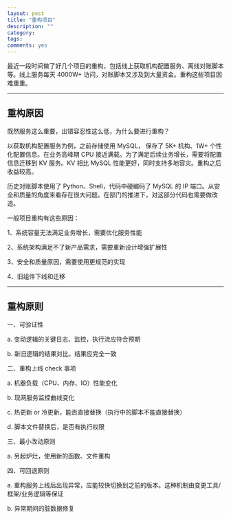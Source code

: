 ```yaml
---
layout: post
title: "重构项目"
description: ""
category: 
tags:
comments: yes
---
```


最近一段时间做了好几个项目的重构，包括线上获取机构配置服务、离线对账脚本等。线上服务每天 4000W+ 访问，对账脚本又涉及到大量资金。重构这些项目困难重重。

----

## 重构原因

既然服务这么重要，出错容忍性这么低，为什么要进行重构？

以获取机构配置服务为例，之前存储使用 MySQL， 保存了 5K+ 机构、1W+ 个性化配置信息。在业务高峰期 CPU 接近满载。为了满足后续业务增长，需要将配置信息迁移到 KV 服务。KV 相比 MySQL 性能更好，同时支持多地容灾。重构之后收益较高。

历史对账脚本使用了 Python、Shell，代码中硬编码了 MySQL 的 IP 端口。从安全和质量的角度来看存在很大问题。在部门的推进下，对这部分代码也需要做改造。

一般项目重构有这些原因：

1、系统容量无法满足业务增长，需要优化服务性能

2、系统架构满足不了新产品需求，需要重新设计增强扩展性

3、安全和质量原因，需要使用更规范的实现

4、旧组件下线和迁移

----

## 重构原则

一、可验证性

a. 变动逻辑的关键日志、监控，执行流应符合预期

b. 新旧逻辑的结果对比，结果应完全一致


二、重构上线 check 事项

a. 机器负载（CPU、内存、IO）性能变化

b. 现网服务监控曲线变化

c. 热更新 or 冷更新，能否直接替换（执行中的脚本不能直接替换）

d. 脚本文件替换后，是否有执行权限


三、最小改动原则

a. 另起炉灶，使用新的函数、文件重构


四、可回退原则

a. 重构服务上线后出现异常，应能较快切换到之前的版本。这种机制由变更工具/框架/业务逻辑等保证

b. 异常期间的脏数据修复


